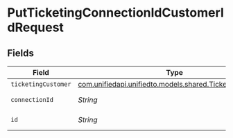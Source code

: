 # PutTicketingConnectionIdCustomerIdRequest


## Fields

| Field                                                                                                | Type                                                                                                 | Required                                                                                             | Description                                                                                          |
| ---------------------------------------------------------------------------------------------------- | ---------------------------------------------------------------------------------------------------- | ---------------------------------------------------------------------------------------------------- | ---------------------------------------------------------------------------------------------------- |
| `ticketingCustomer`                                                                                  | [com.unifiedapi.unifiedto.models.shared.TicketingCustomer](../../models/shared/TicketingCustomer.md) | :heavy_minus_sign:                                                                                   | N/A                                                                                                  |
| `connectionId`                                                                                       | *String*                                                                                             | :heavy_check_mark:                                                                                   | ID of the connection                                                                                 |
| `id`                                                                                                 | *String*                                                                                             | :heavy_check_mark:                                                                                   | ID of the Customer                                                                                   |